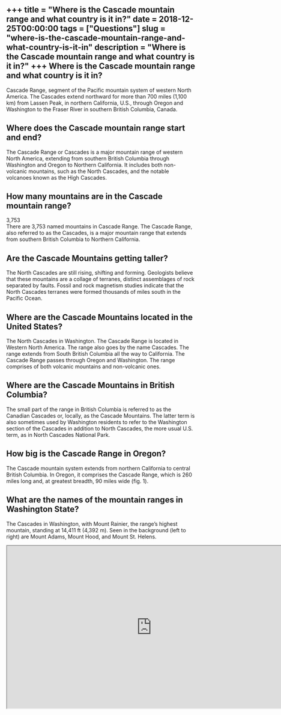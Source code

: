 +++
title = "Where is the Cascade mountain range and what country is it in?"
date = 2018-12-25T00:00:00
tags = ["Questions"]
slug = "where-is-the-cascade-mountain-range-and-what-country-is-it-in"
description = "Where is the Cascade mountain range and what country is it in?"
+++
Where is the Cascade mountain range and what country is it in?
--------------------------------------------------------------

Cascade Range, segment of the Pacific mountain system of western North America. The Cascades extend northward for more than 700 miles (1,100 km) from Lassen Peak, in northern California, U.S., through Oregon and Washington to the Fraser River in southern British Columbia, Canada.

Where does the Cascade mountain range start and end?
----------------------------------------------------

The Cascade Range or Cascades is a major mountain range of western North America, extending from southern British Columbia through Washington and Oregon to Northern California. It includes both non-volcanic mountains, such as the North Cascades, and the notable volcanoes known as the High Cascades.

How many mountains are in the Cascade mountain range?
-----------------------------------------------------

3,753  
There are 3,753 named mountains in Cascade Range. The Cascade Range, also referred to as the Cascades, is a major mountain range that extends from southern British Columbia to Northern California.

Are the Cascade Mountains getting taller?
-----------------------------------------

The North Cascades are still rising, shifting and forming. Geologists believe that these mountains are a collage of terranes, distinct assemblages of rock separated by faults. Fossil and rock magnetism studies indicate that the North Cascades terranes were formed thousands of miles south in the Pacific Ocean.

Where are the Cascade Mountains located in the United States?
-------------------------------------------------------------

The North Cascades in Washington. The Cascade Range is located in Western North America. The range also goes by the name Cascades. The range extends from South British Columbia all the way to California. The Cascade Range passes through Oregon and Washington. The range comprises of both volcanic mountains and non-volcanic ones.

Where are the Cascade Mountains in British Columbia?
----------------------------------------------------

The small part of the range in British Columbia is referred to as the Canadian Cascades or, locally, as the Cascade Mountains. The latter term is also sometimes used by Washington residents to refer to the Washington section of the Cascades in addition to North Cascades, the more usual U.S. term, as in North Cascades National Park.

How big is the Cascade Range in Oregon?
---------------------------------------

The Cascade mountain system extends from northern California to central British Columbia. In Oregon, it comprises the Cascade Range, which is 260 miles long and, at greatest breadth, 90 miles wide (fig. 1).

What are the names of the mountain ranges in Washington State?
--------------------------------------------------------------

The Cascades in Washington, with Mount Rainier, the range’s highest mountain, standing at 14,411 ft (4,392 m). Seen in the background (left to right) are Mount Adams, Mount Hood, and Mount St. Helens.

<iframe allow="accelerometer; autoplay; clipboard-write; encrypted-media; gyroscope; picture-in-picture" allowfullscreen="" class="__youtube_prefs__  epyt-is-override  no-lazyload" data-no-lazy="1" data-origheight="433" data-origwidth="770" data-skipgform_ajax_framebjll="" height="433" id="_ytid_23577" loading="lazy" src="https://www.youtube.com/embed/GsGsiUN2-jI?enablejsapi=1&autoplay=0&cc_load_policy=0&cc_lang_pref=&iv_load_policy=1&loop=0&modestbranding=0&rel=1&fs=1&playsinline=0&autohide=2&theme=dark&color=red&controls=1&" title="YouTube player" width="770"></iframe>
